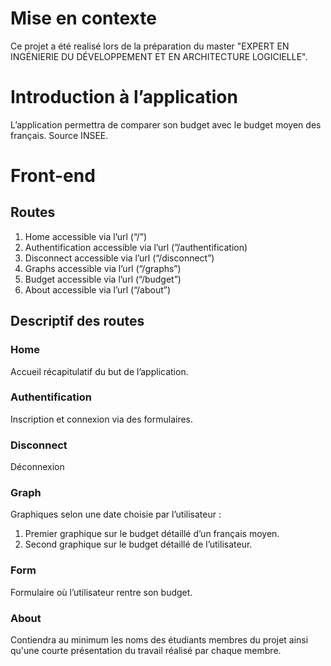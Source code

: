 # Mise en contexte

Ce projet a été realisé lors de la préparation du master "EXPERT EN INGÉNIERIE DU DÉVELOPPEMENT ET EN ARCHITECTURE LOGICIELLE". 

# Introduction à l’application

L’application permettra de comparer son budget avec le budget moyen des français. Source INSEE.

# Front-end

## Routes

1. Home accessible via l’url (“/”)
2. Authentification accessible via l’url (”/authentification)
4. Disconnect accessible via l’url (“/disconnect”)
5. Graphs accessible via l’url (“/graphs”)
6. Budget accessible via l’url (“/budget”)
7. About accessible via l’url (“/about”)

## Descriptif des routes

### Home

Accueil récapitulatif du but de l’application.

### Authentification

Inscription et connexion via des formulaires.

### Disconnect

Déconnexion

### Graph

Graphiques selon une date choisie par l’utilisateur :

1. Premier graphique sur le budget détaillé d’un français moyen.
2. Second graphique sur le budget détaillé de l’utilisateur.

### Form

Formulaire où l’utilisateur rentre son budget.

### About

Contiendra au minimum les noms des étudiants membres du projet ainsi qu'une
courte présentation du travail réalisé par chaque membre.
